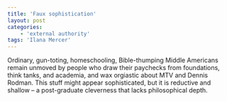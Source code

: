 ```yaml
---
title: 'Faux sophistication'
layout: post
categories:
    - 'external authority'
tags: 'Ilana Mercer'
---
```


Ordinary, gun-toting, homeschooling, Bible-thumping Middle Americans remain unmoved by people who draw their paychecks from foundations, think tanks, and academia, and wax orgiastic about MTV and Dennis Rodman. This stuff might appear sophisticated, but it is reductive and shallow – a post-graduate cleverness that lacks philosophical depth.